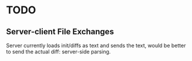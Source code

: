 # TODO

## Server-client File Exchanges

Server currently loads init/diffs as text and sends the text, would be better to send the actual
diff: server-side parsing.
